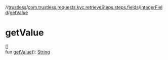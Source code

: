 //[trustless](../../../index.md)/[com.trustless.requests.kyc.retrieveSteps.steps.fields](../index.md)/[IntegerField](index.md)/[getValue](get-value.md)

# getValue

[]\
fun [getValue](get-value.md)(): [String](https://kotlinlang.org/api/latest/jvm/stdlib/kotlin/-string/index.html)
